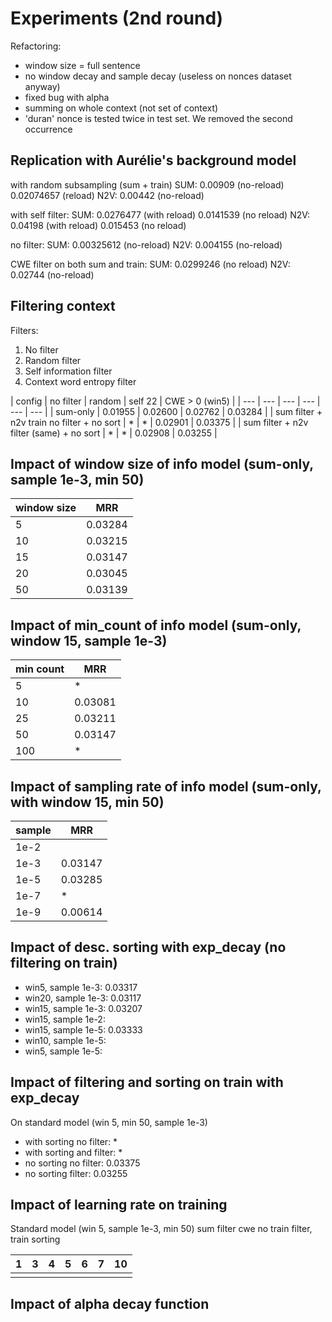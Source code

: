 # Experiments (2nd round)

Refactoring:
- window size = full sentence
- no window decay and sample decay (useless on nonces dataset anyway)
- fixed bug with alpha
- summing on whole context (not set of context)
- 'duran' nonce is tested twice in test set. We removed the second occurrence

## Replication with Aurélie's background model
with random subsampling (sum + train)
SUM: 0.00909 (no-reload) 0.02074657 (reload)
N2V: 0.00442 (no-reload)

with self filter:
SUM: 0.0276477 (with reload) 0.0141539 (no reload)
N2V: 0.04198 (with reload) 0.015453 (no reload)

no filter:
SUM: 0.00325612 (no-reload)
N2V: 0.004155 (no-reload)

CWE filter on both sum and train:
SUM: 0.0299246 (no reload)
N2V: 0.02744 (no-reload)

## Filtering context
Filters:
1. No filter
2. Random filter
3. Self information filter
4. Context word entropy filter

| config | no filter | random | self 22 | CWE > 0 (win5) |
| --- | --- | --- | --- | --- | --- |
| sum-only | 0.01955 | 0.02600 | 0.02762 | 0.03284 |
| sum filter + n2v train no filter + no sort | * | * | 0.02901 | 0.03375 |
| sum filter + n2v filter (same) + no sort | * | * | 0.02908 | 0.03255 |

## Impact of window size of info model (sum-only, sample 1e-3, min 50)

| window size | MRR |
| --- | --- |
| 5 | 0.03284 |
| 10 | 0.03215 |
| 15 | 0.03147 |
| 20 | 0.03045 |
| 50 | 0.03139 |

## Impact of min_count of info model (sum-only, window 15, sample 1e-3)

| min count | MRR |
| --- | --- |
| 5 | * |
| 10 | 0.03081 |
| 25 | 0.03211 |
| 50 | 0.03147 |
| 100 | * |

## Impact of sampling rate of info model (sum-only, with window 15, min 50)

| sample | MRR |
| --- | --- |
| 1e-2 |  |
| 1e-3 | 0.03147 |
| 1e-5 | 0.03285 |
| 1e-7 | * |
| 1e-9 | 0.00614 |

## Impact of desc. sorting with exp_decay (no filtering on train)

- win5, sample 1e-3: 0.03317
- win20, sample 1e-3: 0.03117
- win15, sample 1e-3: 0.03207
- win15, sample 1e-2:
- win15, sample 1e-5: 0.03333
- win10, sample 1e-5:
- win5, sample 1e-5:

## Impact of filtering and sorting on train with exp_decay

On standard model (win 5, min 50, sample 1e-3)
- with sorting no filter: *
- with sorting and filter: *
- no sorting no filter: 0.03375
- no sorting filter: 0.03255


## Impact of learning rate on training
Standard model (win 5, sample 1e-3, min 50) sum filter cwe no train filter,
train sorting 

| 1 | 3 | 4 | 5 | 6 | 7 | 10 |
| --- | --- | --- | --- | --- | --- | --- |
|  | | | | | |

## Impact of alpha decay function
